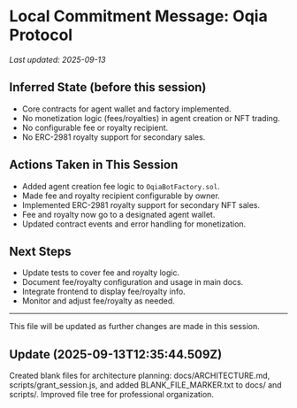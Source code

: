 
# Local Commitment Message: Oqia Protocol

_Last updated: 2025-09-13_

## Inferred State (before this session)
- Core contracts for agent wallet and factory implemented.
- No monetization logic (fees/royalties) in agent creation or NFT trading.
- No configurable fee or royalty recipient.
- No ERC-2981 royalty support for secondary sales.

## Actions Taken in This Session
- Added agent creation fee logic to `OqiaBotFactory.sol`.
- Made fee and royalty recipient configurable by owner.
- Implemented ERC-2981 royalty support for secondary NFT sales.
- Fee and royalty now go to a designated agent wallet.
- Updated contract events and error handling for monetization.

## Next Steps
- Update tests to cover fee and royalty logic.
- Document fee/royalty configuration and usage in main docs.
- Integrate frontend to display fee/royalty info.
- Monitor and adjust fee/royalty as needed.

---
This file will be updated as further changes are made in this session.

## Update (2025-09-13T12:35:44.509Z)
Created blank files for architecture planning: docs/ARCHITECTURE.md, scripts/grant_session.js, and added BLANK_FILE_MARKER.txt to docs/ and scripts/. Improved file tree for professional organization.
